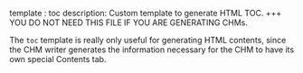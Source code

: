 template   : toc
description: Custom template to generate HTML TOC.
+++
YOU DO NOT NEED THIS FILE IF YOU ARE GENERATING CHMs.

The `toc` template is really only useful for generating HTML contents, since the CHM writer
generates the information necessary for the CHM to have its own special Contents tab.
